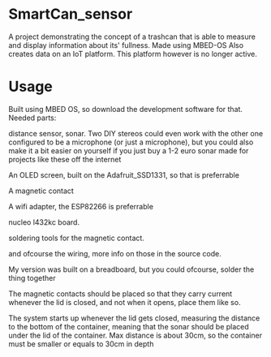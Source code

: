 # SmartCan_sensor
 A project demonstrating the concept of a trashcan that is able to measure and display information about its' fullness. Made using MBED-OS
 Also creates data on an IoT platform. This platform however is no longer active.
 
# Usage 
Built using MBED OS, so download the development software for that.
Needed parts:

distance sensor, sonar. Two DIY stereos could even work with the other one configured to be a microphone (or just a microphone), but you could also make it a bit easier on yourself if you just buy a 1-2 euro sonar made for projects like these off the internet

An OLED screen, built on the Adafruit_SSD1331, so that is preferrable

A magnetic contact

A wifi adapter, the ESP82266 is preferrable

nucleo l432kc board.

soldering tools for the magnetic contact.

and ofcourse the wiring, more info on those in the source code.

My version was built on a breadboard, but you could ofcourse, solder the thing together

The magnetic contacts should be placed so that they carry current whenever the lid is closed, and not when it opens, place them like so.

The system starts up whenever the lid gets closed, measuring the distance to the bottom of the container, meaning that the sonar should be placed under the lid of the container. Max distance is about 30cm, so the container must be smaller or equals to 30cm in depth
